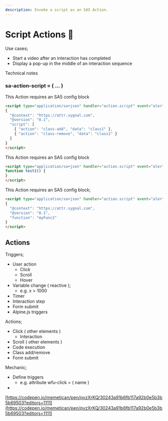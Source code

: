 ```yaml
---
description: Invoke a script as an SA5 Action.
---
```


# Script Actions 🧪



Use cases;&#x20;

* Start a video after an interaction has completed
* Display a pop-up in the middle of an interaction sequence&#x20;

Technical notes



### sa-action-script = ( ... ) &#x20;



This Action requires an SA5 config block

```html
<script type="application/sa+json" handler="action.script" event="alert1">
{
  "@context": "https://attr.sygnal.com",
  "@version": "0.1",
  "script": [
    { "action": "class-add", "data": "class1" }, 
    { "action": "class-remove", "data": "class1" }     
  ]
}
</script>
```



This Action requires an SA5 config block

```html
<script type="application/sa+json" handler="action.script" event="alert1">
function test1() {
}
</script>
```

This Action requires an SA5 config block; &#x20;



```html
<script type="application/sa+json" handler="action.script" event="alert1">
{
  "@context": "https://attr.sygnal.com",
  "@version": "0.1",
  "function": "myFunc1"  
}
</script>
```













## Actions

Triggers;

* User action
  * Click
  * Scroll
  * Hover
* Variable change ( reactive );&#x20;
  * e.g. x > 1000
* Timer
* Interaction step&#x20;
* Form submit &#x20;
* Alpine.js triggers  &#x20;

Actions;&#x20;

* Click ( other elements )
  * Interaction&#x20;
* Scroll ( other elements )
* Code execution
* Class add/remove&#x20;
* Form submit



Mechanic;&#x20;

* Define triggers
  * e.g. attribute wfu-click = ( name ) &#x20;
*

















[https://codepen.io/memetican/pen/pvzXrKQ/30243a91b6fb117a92b0e5b3b5b69503?editors=1111](https://codepen.io/memetican/pen/pvzXrKQ/30243a91b6fb117a92b0e5b3b5b69503?editors=1111)
